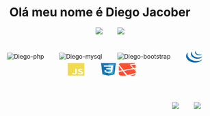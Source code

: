 <div align="center">
        <h1>Olá meu nome é Diego Jacober</h1>
        <a href="https://github.com/Diegojacober"></a>
        <img height="130em" src="https://github-readme-stats.vercel.app/api?username=diegojacober&show_icons=true&theme=github_dark&include_all_commits=true&count_private=true"/>
        <img height="50em" src="https://github-readme-stats.vercel.app/api/top-langs/?username=diegojacober&layout=compact&langs_count=7&theme=github_dark"/>
    </div>
    <div align="center" style="display: inline_block"><br>
        <img align="center" alt="Diego-php" height="30" width="40" src="https://cdn.jsdelivr.net/gh/devicons/devicon/icons/php/php-plain.svg" />
        <img align="center" alt="Diego-mysql" height="30" width="40" src="https://cdn.jsdelivr.net/gh/devicons/devicon/icons/mysql/mysql-original-wordmark.svg" />
        <img align="center" alt="Diego-bootstrap" height="30" width="40" src="https://cdn.jsdelivr.net/gh/devicons/devicon/icons/bootstrap/bootstrap-original.svg" />
        <img align="center" alt="Diego-Jquery" height="30" width="40" src="https://raw.githubusercontent.com/devicons/devicon/master/icons/jquery/jquery-plain.svg">
        <img align="center" alt="Diego-Js" height="30" width="40" src="https://raw.githubusercontent.com/devicons/devicon/master/icons/javascript/javascript-plain.svg">
        <img align="center" alt="Diego-CSS" height="30" width="40" src="https://raw.githubusercontent.com/devicons/devicon/master/icons/css3/css3-original.svg">
        <img align="center" alt="Diego-Laravel" height="30" width="40" src="https://raw.githubusercontent.com/devicons/devicon/master/icons/laravel/laravel-plain.svg">
    </div>


    
    
    <div align="end">
        <a href="https://api.whatsapp.com/send?phone=5519983530073&text=Ol%C3%A1%2C%20Que%20bom%20que%20chegou%20at%C3%A9%20aqui!" target="_blank"><img src="https://img.shields.io/badge/WhatsApp-%25D366?style=for-the-badge&logo=whatsapp&logoColor=white" target="_blank"></a>
        <a href="https://www.linkedin.com/in/diego-jacober-0a6b5b1b5" target="_blank"><img src="https://img.shields.io/badge/-LinkedIn-%230077B5?style=for-the-badge&logo=linkedin&logoColor=white" target="_blank"></a>
    </div>

    
